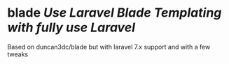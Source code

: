 # blade _Use Laravel Blade Templating with fully use Laravel_
Based on duncan3dc/blade but with laravel 7.x support and with a few tweaks
